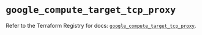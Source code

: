 # `google_compute_target_tcp_proxy`

Refer to the Terraform Registry for docs: [`google_compute_target_tcp_proxy`](https://registry.terraform.io/providers/drfaust92/google/4.16.4/docs/resources/compute_target_tcp_proxy).
